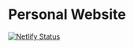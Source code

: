 # Personal Website

[![Netlify Status](https://api.netlify.com/api/v1/badges/b7beb6c8-d3d3-4327-9398-a0dd5a66442a/deploy-status)](https://app.netlify.com/sites/grhodes/deploys)
